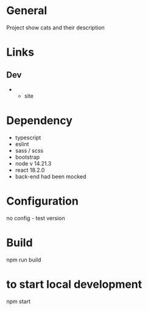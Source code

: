 # General

Project show cats and their description

# Links

## Dev

* - site


# Dependency

* typescript
* eslint
* sass / scss
* bootstrap
* node v 14.21.3
* react 18.2.0
* back-end had been mocked

# Configuration
no config - test version

# Build
npm run build 

# to start local development
npm start
